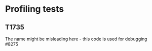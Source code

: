 Profiling tests
===============

## T1735

The name might be misleading here - this code is used for debugging #8275
